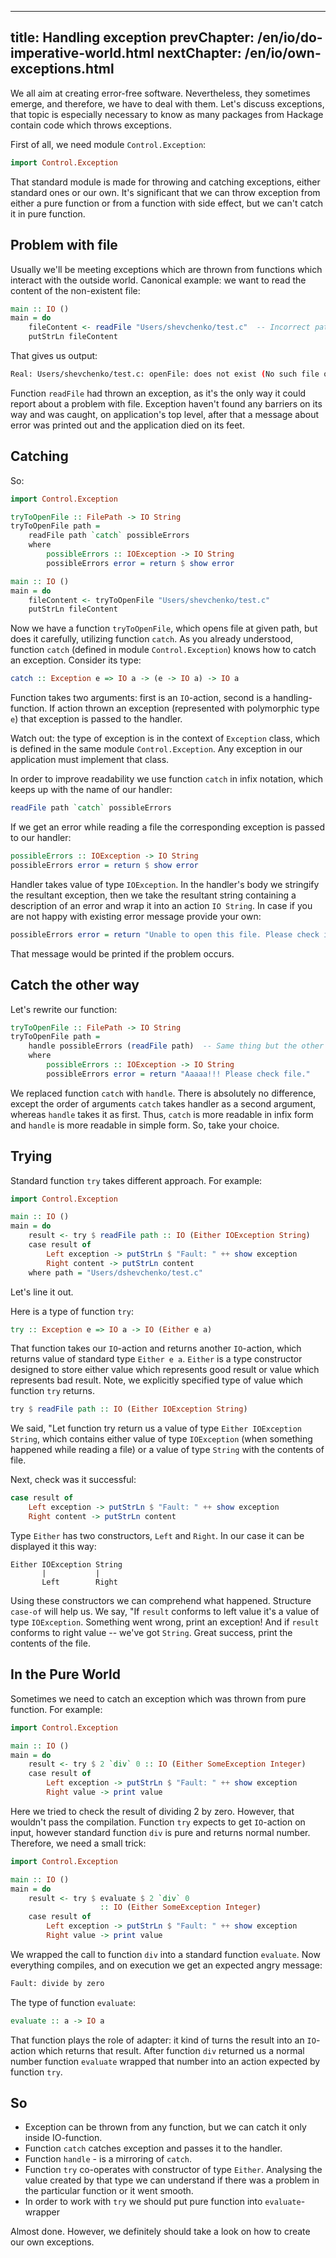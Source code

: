 ----
title: Handling exception
prevChapter: /en/io/do-imperative-world.html
nextChapter: /en/io/own-exceptions.html
----

We all aim at creating error-free software. Nevertheless, they sometimes emerge, and therefore, we have to deal with them. Let's discuss exceptions, that topic is especially necessary to know as many packages from Hackage contain code which throws exceptions.

First of all, we need module `Control.Exception`:

```haskell
import Control.Exception
```

That standard module is made for throwing and catching exceptions, either standard ones or our own. It's significant that we can throw exception from either a pure function or from a function with side effect, but we can't catch it in pure function.

## Problem with file

Usually we'll be meeting exceptions which are thrown from functions which interact with the outside world. Canonical example: we want to read the content of the non-existent file:

```haskell
main :: IO ()
main = do
    fileContent <- readFile "Users/shevchenko/test.c"  -- Incorrect path...
    putStrLn fileContent
```

That gives us output:

```bash
Real: Users/shevchenko/test.c: openFile: does not exist (No such file or directory)
```

Function `readFile` had thrown an exception, as it's the only way it could report about a problem with file. Exception haven't found any barriers on its way and was caught, on application's top level, after that a message about error was printed out and the application died on its feet.

## Catching

So:

```haskell
import Control.Exception 

tryToOpenFile :: FilePath -> IO String
tryToOpenFile path =
    readFile path `catch` possibleErrors
    where
        possibleErrors :: IOException -> IO String
        possibleErrors error = return $ show error

main :: IO ()
main = do
    fileContent <- tryToOpenFile "Users/shevchenko/test.c"
    putStrLn fileContent
```

Now we have a function `tryToOpenFile`, which opens file at given path, but does it carefully, utilizing function `catch`. As you already understood, function `catch` (defined in module `Control.Exception`) knows how to catch an exception. Consider its type:

```haskell
catch :: Exception e => IO a -> (e -> IO a) -> IO a
```

Function takes two arguments: first is an `IO`-action, second is a handling-function. If action thrown an exception (represented with polymorphic type `e`) that exception is passed to the handler.

Watch out: the type of exception is in the context of `Exception` class, which is defined in the same module `Control.Exception`. Any exception in our application must implement that class.

In order to improve readability we use function `catch` in infix notation, which keeps up with the name of our handler:

```haskell
readFile path `catch` possibleErrors
```

If we get an error while reading a file the corresponding exception is passed to our handler:

```haskell
possibleErrors :: IOException -> IO String
possibleErrors error = return $ show error
```

Handler takes value of type `IOException`. In the handler's body we stringify the resultant exception, then we take the resultant string containing a description of an error and wrap it into an action `IO String`. In case if you are not happy with existing error message provide your own:

```haskell
possibleErrors error = return "Unable to open this file. Please check it."
```

That message would be printed if the problem occurs.

## Catch the other way

Let's rewrite our function:

```haskell
tryToOpenFile :: FilePath -> IO String
tryToOpenFile path =
    handle possibleErrors (readFile path)  -- Same thing but the other way.
    where
        possibleErrors :: IOException -> IO String
        possibleErrors error = return "Aaaaa!!! Please check file."
```

We replaced function `catch` with `handle`. There is absolutely no difference, except the order of arguments `catch` takes handler as a second argument, whereas `handle` takes it as first. Thus, `catch` is more readable in infix form and `handle` is more readable in simple form. So, take your choice.

## Trying

Standard function `try` takes different approach. For example:

```haskell
import Control.Exception

main :: IO ()
main = do
    result <- try $ readFile path :: IO (Either IOException String)
    case result of
        Left exception -> putStrLn $ "Fault: " ++ show exception
        Right content -> putStrLn content
    where path = "Users/dshevchenko/test.c"
```

Let's line it out.

Here is a type of function `try`:

```haskell
try :: Exception e => IO a -> IO (Either e a)
```

That function takes our `IO`-action and returns another `IO`-action, which returns value of standard type `Either e a`. `Either` is a type constructor designed to store either value which represents good result or value which represents bad result. Note, we explicitly specified type of value which function `try` returns.

```haskell
try $ readFile path :: IO (Either IOException String)
```

We said, "Let function try return us a value of type `Either IOException String`, which contains either value of type `IOException` (when something happened while reading a file) or a value of type `String` with the contents of file.

Next, check was it successful:

```haskell
case result of
    Left exception -> putStrLn $ "Fault: " ++ show exception
    Right content -> putStrLn content
```

Type `Either` has two constructors, `Left` and `Right`. In our case it can be displayed it this way:

    Either IOException String
           |           |
           Left        Right

Using these constructors we can comprehend what happened. Structure `case-of` will help us. We say, "If `result` conforms to left value it's a value of type `IOException`. Something went wrong, print an exception! And if `result` conforms to right value -- we've got `String`. Great success, print the contents of the file.

## In the Pure World

Sometimes we need to catch an exception which was thrown from pure function. For example:

```haskell
import Control.Exception

main :: IO ()
main = do
    result <- try $ 2 `div` 0 :: IO (Either SomeException Integer)
    case result of
        Left exception -> putStrLn $ "Fault: " ++ show exception
        Right value -> print value
```

Here we tried to check the result of dividing 2 by zero. However, that wouldn't pass the compilation. Function `try` expects to get `IO`-action on input, however standard function `div` is pure and returns normal number. Therefore, we need a small trick:

```haskell
import Control.Exception

main :: IO ()
main = do
    result <- try $ evaluate $ 2 `div` 0
                    :: IO (Either SomeException Integer)
    case result of
        Left exception -> putStrLn $ "Fault: " ++ show exception
        Right value -> print value
```

We wrapped the call to function `div` into a standard function `evaluate`. Now everything compiles, and on execution we get an expected angry message:

```bash
Fault: divide by zero
```

The type of function `evaluate`:

```haskell
evaluate :: a -> IO a
```

That function plays the role of adapter: it kind of turns the result into an `IO`-action which returns that result. After function `div` returned us a normal number function `evaluate` wrapped that number into an action expected by function `try`.

## So

* Exception can be thrown from any function, but we can catch it only inside IO-function.
* Function `catch` catches exception and passes it to the handler.
* Function `handle` - is a mirroring of `catch`.
* Function `try` co-operates with constructor of type `Either`. Analysing the value created by that type we can understand if there was a problem in the particular function or it went smooth.
* In order to work with `try` we should put pure function into `evaluate`-wrapper

Almost done. However, we definitely should take a look on how to create our own exceptions.
